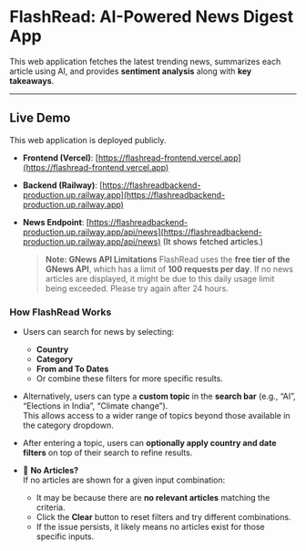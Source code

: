#  FlashRead: AI-Powered News Digest App

This web application fetches the latest trending news, summarizes each article using AI, and provides **sentiment analysis** along with **key takeaways**.

---

## Live Demo

This web application is deployed publicly.

- **Frontend (Vercel)**: [https://flashread-frontend.vercel.app](https://flashread-frontend.vercel.app)  
- **Backend (Railway)**: [https://flashreadbackend-production.up.railway.app](https://flashreadbackend-production.up.railway.app)  
- **News Endpoint**: [https://flashreadbackend-production.up.railway.app/api/news](https://flashreadbackend-production.up.railway.app/api/news)
  (It shows fetched articles.)

  >  **Note: GNews API Limitations**
     > FlashRead uses the **free tier of the GNews API**, which has a limit of **100 requests per day**.
     > If no news articles are displayed, it might be due to this daily usage limit being exceeded.
     > Please try again after 24 hours.

###  How FlashRead Works

- Users can search for news by selecting:
  - **Country**
  - **Category**
  - **From and To Dates**
  - Or combine these filters for more specific results.

- Alternatively, users can type a **custom topic** in the **search bar** (e.g., “AI”, “Elections in India”, “Climate change”).  
  This allows access to a wider range of topics beyond those available in the category dropdown.

- After entering a topic, users can **optionally apply country and date filters** on top of their search to refine results.


- 🔄 **No Articles?**  
  If no articles are shown for a given input combination:
  - It may be because there are **no relevant articles** matching the criteria.
  - Click the **Clear** button to reset filters and try different combinations.
  - If the issue persists, it likely means no articles exist for those specific inputs.

    
  







